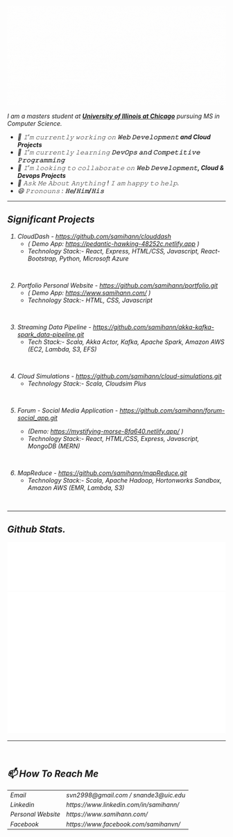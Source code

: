 ![Cover](/Images/Github_Cover.gif)


<em>I am a masters student at <a href="https://www.uic.edu/"><b> University of Illinois at Chicago</b></a> pursuing MS in Computer Science. 
<br>

- 🔭 𝙸’𝚖 𝚌𝚞𝚛𝚛𝚎𝚗𝚝𝚕𝚢 𝚠𝚘𝚛𝚔𝚒𝚗𝚐 𝚘𝚗 **𝚆𝚎𝚋 𝙳𝚎𝚟𝚎𝚕𝚘𝚙𝚖𝚎𝚗𝚝 and Cloud Projects**
- 🌱 𝙸’𝚖 𝚌𝚞𝚛𝚛𝚎𝚗𝚝𝚕𝚢 𝚕𝚎𝚊𝚛𝚗𝚒𝚗𝚐 **𝙳𝚎𝚟𝙾𝚙𝚜 𝚊𝚗𝚍 𝙲𝚘𝚖𝚙𝚎𝚝𝚒𝚝𝚒𝚟𝚎 𝙿𝚛𝚘𝚐𝚛𝚊𝚖𝚖𝚒𝚗𝚐**
- 👯 𝙸’𝚖 𝚕𝚘𝚘𝚔𝚒𝚗𝚐 𝚝𝚘 𝚌𝚘𝚕𝚕𝚊𝚋𝚘𝚛𝚊𝚝𝚎 𝚘𝚗 **𝚆𝚎𝚋 𝙳𝚎𝚟𝚎𝚕𝚘𝚙𝚖𝚎𝚗𝚝, Cloud & Devops Projects**
- 💬 𝙰𝚜𝚔 𝙼𝚎 𝙰𝚋𝚘𝚞𝚝 𝙰𝚗𝚢𝚝𝚑𝚒𝚗𝚐 ! 𝙸 𝚊𝚖 𝚑𝚊𝚙𝚙𝚢 𝚝𝚘 𝚑𝚎𝚕𝚙.
- 😄 𝙿𝚛𝚘𝚗𝚘𝚞𝚗𝚜 : **𝙷𝚎/𝙷𝚒𝚖/𝙷𝚒𝚜**

<hr />

## Significant Projects

1. CloudDash - https://github.com/samihann/clouddash
   * ( Demo App: https://pedantic-hawking-48252c.netlify.app )
   * Technology Stack:- React, Express, HTML/CSS, Javascript, React-Bootstrap, Python, Microsoft Azure

<br/>

2. Portfolio Personal Website - https://github.com/samihann/portfolio.git
   * ( Demo App: https://www.samihann.com/ )
   * Technology Stack:- HTML, CSS, Javascript

<br/>

3. Streaming Data Pipeline - https://github.com/samihann/akka-kafka-spark_data-pipeline.git
   * Tech Stack:- Scala, Akka Actor, Kafka, Apache Spark, Amazon AWS (EC2, Lambda, S3, EFS) 

<br/>

4. Cloud Simulations - https://github.com/samihann/cloud-simulations.git
   * Technology Stack:- Scala, Cloudsim Plus

<br/>

5. Forum - Social Media Application - https://github.com/samihann/forum-social_app.git

    * (Demo: https://mystifying-morse-8fa640.netlify.app/ )
    * Technology Stack:- React, HTML/CSS, Express, Javascript, MongoDB (MERN)

<br/>

6. MapReduce - https://github.com/samihann/mapReduce.git
   * Technology Stack:- Scala, Apache Hadoop, Hortonworks Sandbox, Amazon AWS (EMR, Lambda, S3) 

<br/>

<hr/>

## Github Stats.

[![Top Langs](metrics.plugin.language.svg)]()
[![Commits](metrics.plugin.isocalendar.svg)]()
<br/>
<hr/>
<br/>

## 📫 How To Reach Me

<table>
    <tbody>
        <tr>
            <td>Email</td>
            <td>svn2998@gmail.com / snande3@uic.edu</td>
        </tr>
        <tr>
            <td>Linkedin</td>
            <td>https://www.linkedin.com/in/samihann/</td>
        </tr>
        <tr>
            <td>Personal Website</td>
            <td>https://www.samihann.com/</td>
        </tr>
        <tr>
            <td>Facebook</td>
            <td>https://www.facebook.com/samihanvn/</td>
        </tr>
    </tbody>
<table>
